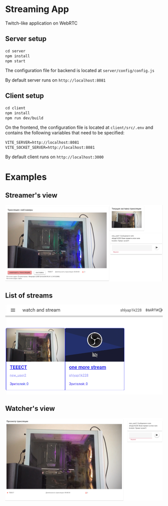 # Streaming App

Twitch-like application on WebRTC

## Server setup


```
cd server
npm install
npm start
```
The configuration file for backend is located at `server/config/config.js`

By default server runs on `http://localhost:8081`

## Client setup

```
cd client
npm install
npm run dev/build
```
On the frontend, the configuration file is located at `client/src/.env` and contains the following variables that need to be specified:

```
VITE_SERVER=http://localhost:8081
VITE_SOCKET_SERVER=http://localhost:8081
```

By default client runs on `http://localhost:3000`

# Examples

## Streamer's view

![](screenshots/streamer_view.png)

## List of streams

![](screenshots/streams_list.png)

## Watcher's view

![](screenshots/watcher_view.png)
